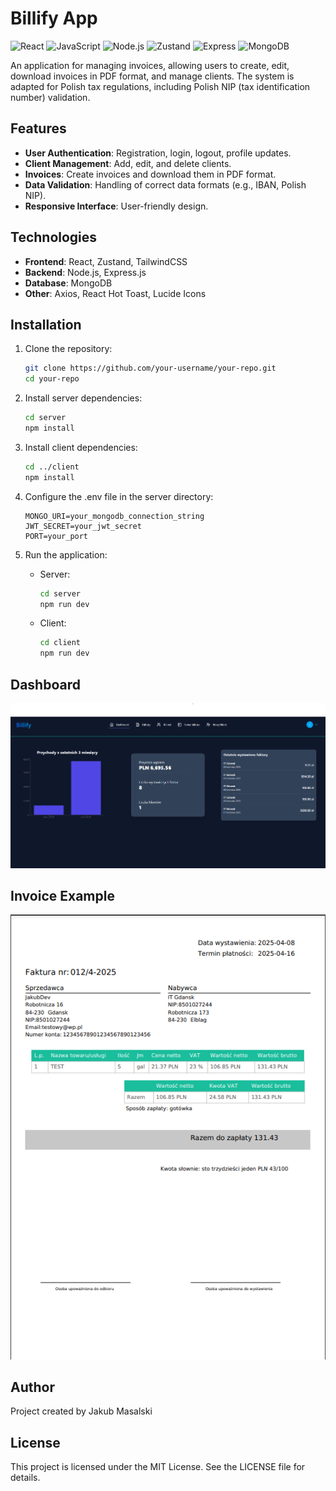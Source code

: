 # Billify App

![React](https://img.shields.io/badge/React-blue?style=flat-square&logo=react)
![JavaScript](https://img.shields.io/badge/JavaScript-gray?style=flat-square&logo=javascript)
![Node.js](https://img.shields.io/badge/Node.js-gray?style=flat-square&logo=node.js)
![Zustand](https://img.shields.io/badge/Zustand-State%20Management-blueviolet?style=flat-square)
![Express](https://img.shields.io/badge/Express-lightgrey?style=flat-square&logo=express)
![MongoDB](https://img.shields.io/badge/MongoDB-green?style=flat-square&logo=mongodb)

An application for managing invoices, allowing users to create, edit, download invoices in PDF format, and manage clients. The system is adapted for Polish tax regulations, including Polish NIP (tax identification number) validation.

## Features

- **User Authentication**: Registration, login, logout, profile updates.
- **Client Management**: Add, edit, and delete clients.
- **Invoices**: Create invoices and download them in PDF format.
- **Data Validation**: Handling of correct data formats (e.g., IBAN, Polish NIP).
- **Responsive Interface**: User-friendly design.

## Technologies

- **Frontend**: React, Zustand, TailwindCSS
- **Backend**: Node.js, Express.js
- **Database**: MongoDB
- **Other**: Axios, React Hot Toast, Lucide Icons

## Installation

1. Clone the repository:
   ```bash
   git clone https://github.com/your-username/your-repo.git
   cd your-repo
   ```

2. Install server dependencies:
   ```bash
   cd server
   npm install
   ```

3. Install client dependencies:
   ```bash
   cd ../client
   npm install
   ```

4. Configure the .env file in the server directory:
   ```
   MONGO_URI=your_mongodb_connection_string
   JWT_SECRET=your_jwt_secret
   PORT=your_port
   ```

5. Run the application:
    * Server:
      ```bash
      cd server
      npm run dev
      ```
    * Client:
      ```bash
      cd client
      npm run dev
      ```
## Dashboard
![Dashboard](./screenshots/dashboard.png)

## Invoice Example
![Invoice](./screenshots/invoice.png)

## Author

Project created by Jakub Masalski

## License

This project is licensed under the MIT License. See the LICENSE file for details.